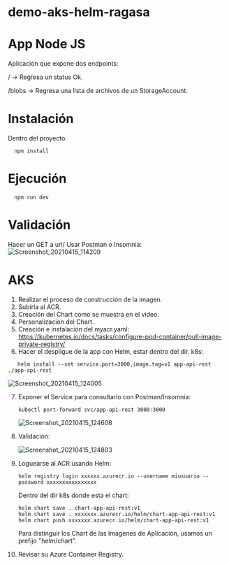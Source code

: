 # demo-aks-helm-ragasa
# App Node JS
Aplicación que expone dos endpoints:

/ -> Regresa un status Ok.

/blobs -> Regresa una lista de archivos de un StorageAccount.

# Instalación
Dentro del proyecto:
```
  npm install
```
# Ejecución
```
  npm run dev
```

# Validación
Hacer un GET a url/
Usar Postman o Insomnia:
![Screenshot_20210415_114209](https://user-images.githubusercontent.com/5600076/114913524-e9791e80-9de6-11eb-9670-4fac571b2a79.png)

# AKS
1. Realizar el proceso de construcción de la imagen.
2. Subirla al ACR.
3. Creación del Chart como se muestra en el video.
4. Personalización del Chart.
5. Creación e instalación del myacr.yaml:
   https://kubernetes.io/docs/tasks/configure-pod-container/pull-image-private-registry/
6. Hacer el despligue de la app con Helm, estar dentro del dir. k8s:
```
   helm install --set service.port=3000,image.tag=v1 app-api-rest ./app-api-rest
```
   ![Screenshot_20210415_124005](https://user-images.githubusercontent.com/5600076/114914319-c4d17680-9de7-11eb-83ac-00f63c4adfa1.png)

7. Exponer el Service para consultarlo con Postman/Insomnia:
   ```
   kubectl port-forward svc/app-api-rest 3000:3000
   ```
   
   ![Screenshot_20210415_124608](https://user-images.githubusercontent.com/5600076/114914992-a5871900-9de8-11eb-8edb-fec6946cd2cd.png)

8. Validación:

   ![Screenshot_20210415_124803](https://user-images.githubusercontent.com/5600076/114915262-f4cd4980-9de8-11eb-818f-c944a6e40097.png)
   
9. Loguearse al ACR usando Helm:
   ```
   helm registry login xxxxxx.azurecr.io --username miusuario --password xxxxxxxxxxxxxxxx
   ```
   Dentro del dir k8s donde esta el chart:
   ```
   helm chart save . chart-app-api-rest:v1
   helm chart save . xxxxxxx.azurecr.io/helm/chart-app-api-rest:v1
   helm chart push xxxxxxx.azurecr.io/helm/chart-app-api-rest:v1
   ```
   Para distinguir los Chart de las Imagenes de Aplicación, usamos un prefijo "helm/chart".
 
 10. Revisar su Azure Container Registry.
   
